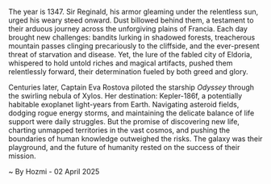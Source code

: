 
The year is 1347.  Sir Reginald, his armor gleaming under the relentless sun, urged his weary steed onward.  Dust billowed behind them, a testament to their arduous journey across the unforgiving plains of Francia.  Each day brought new challenges: bandits lurking in shadowed forests, treacherous mountain passes clinging precariously to the cliffside, and the ever-present threat of starvation and disease.  Yet, the lure of the fabled city of Eldoria, whispered to hold untold riches and magical artifacts, pushed them relentlessly forward, their determination fueled by both greed and glory.

Centuries later, Captain Eva Rostova piloted the starship *Odyssey* through the swirling nebula of Xylos.  Her destination: Kepler-186f, a potentially habitable exoplanet light-years from Earth.  Navigating asteroid fields, dodging rogue energy storms, and maintaining the delicate balance of life support were daily struggles.  But the promise of discovering new life, charting unmapped territories in the vast cosmos, and pushing the boundaries of human knowledge outweighed the risks.  The galaxy was their playground, and the future of humanity rested on the success of their mission.

~ By Hozmi - 02 April 2025
